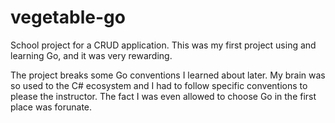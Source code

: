 # vegetable-go

School project for a CRUD application. This was my first project using and learning Go, and it was very rewarding.

The project breaks some Go conventions I learned about later. My brain was so used to the C# ecosystem and I had to follow specific conventions to please the instructor.
The fact I was even allowed to choose Go in the first place was forunate.
